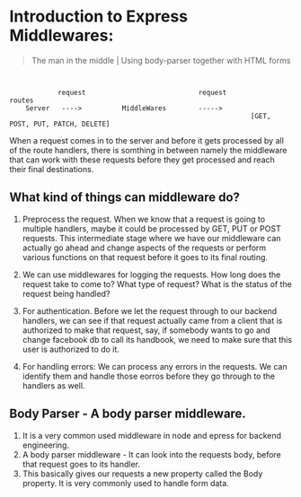# Introduction to Express Middlewares:

> The man in the middle | Using body-parser together with HTML forms

```


            request                            request           routes
    Server   ---->          MiddleWares        ----->
                                                            [GET, POST, PUT, PATCH, DELETE]

```

When a request comes in to the server and before it gets processed by all of the route handlers, there is somthing in between namely the middleware that can work with these requests before they get
processed and reach their final destinations. 

## What kind of things can middleware do? 

1. Preprocess the request. When we know that a request is going to multiple handlers, maybe it could be processed by GET, PUT or POST requests. This intermediate stage where we have our middleware can actually go ahead and change aspects of the requests or perform various functions on that request before it goes to its final routing. 

2. We can use middlewares for logging the requests. How long does the request take to come to? What type of request? What is the status of the request being handled? 

3. For authentication. Before we let the request through to our backend handlers, we can see if that request actually came from a client that is authorized to make that request, say, if somebody wants to go and change facebook db to call its handbook, we need to make sure that this user is authorized to do it. 

4. For handling errors: We can process any errors in the requests. We can identify them and handle those eorros before they go through to the handlers as well. 

## Body Parser - A body parser middleware.

1. It is a very common used middleware in node and epress for backend engineering. 
2. A body parser middleware - It can look into the requests body, before that request goes to its handler. 
3. This basically gives our requests a new property called the Body property. It is very commonly used to handle form data.
